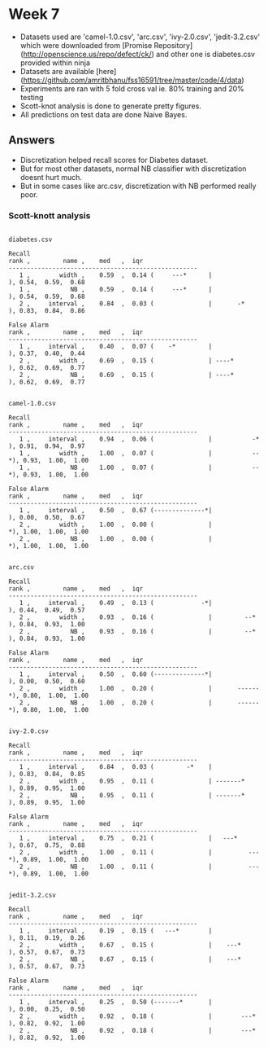# Week 7
- Datasets used are 'camel-1.0.csv', 'arc.csv', 'ivy-2.0.csv', 'jedit-3.2.csv' which were downloaded from [Promise Repository] (http://openscience.us/repo/defect/ck/) and other one is diabetes.csv provided within ninja
- Datasets are available [here] (https://github.com/amritbhanu/fss16591/tree/master/code/4/data)
- Experiments are ran with 5 fold cross val ie. 80% training and 20% testing
- Scott-knot analysis is done to generate pretty figures.
- All predictions on test data are done Naive Bayes.

## Answers
- Discretization helped recall scores for Diabetes dataset. 
- But for most other datasets, normal NB classifier with discretization doesnt hurt much.
- But in some cases like arc.csv, discretization with NB performed really poor.

### Scott-knott analysis
```

diabetes.csv

Recall
rank ,         name ,    med   ,  iqr 
----------------------------------------------------
   1 ,        width ,    0.59  ,  0.14 (     ---*      |              ), 0.54,  0.59,  0.68
   1 ,           NB ,    0.59  ,  0.14 (     ---*      |              ), 0.54,  0.59,  0.68
   2 ,     interval ,    0.84  ,  0.03 (               |       -*     ), 0.83,  0.84,  0.86

False Alarm
rank ,         name ,    med   ,  iqr 
----------------------------------------------------
   1 ,     interval ,    0.40  ,  0.07 (    -*         |              ), 0.37,  0.40,  0.44
   2 ,        width ,    0.69  ,  0.15 (               | ----*        ), 0.62,  0.69,  0.77
   2 ,           NB ,    0.69  ,  0.15 (               | ----*        ), 0.62,  0.69,  0.77


camel-1.0.csv

Recall
rank ,         name ,    med   ,  iqr 
----------------------------------------------------
   1 ,     interval ,    0.94  ,  0.06 (               |           -* ), 0.91,  0.94,  0.97
   1 ,        width ,    1.00  ,  0.07 (               |           --*), 0.93,  1.00,  1.00
   1 ,           NB ,    1.00  ,  0.07 (               |           --*), 0.93,  1.00,  1.00

False Alarm
rank ,         name ,    med   ,  iqr 
----------------------------------------------------
   1 ,     interval ,    0.50  ,  0.67 (--------------*|              ), 0.00,  0.50,  0.67
   2 ,        width ,    1.00  ,  0.00 (               |             *), 1.00,  1.00,  1.00
   2 ,           NB ,    1.00  ,  0.00 (               |             *), 1.00,  1.00,  1.00


arc.csv

Recall
rank ,         name ,    med   ,  iqr 
----------------------------------------------------
   1 ,     interval ,    0.49  ,  0.13 (             -*|              ), 0.44,  0.49,  0.57
   2 ,        width ,    0.93  ,  0.16 (               |         --*  ), 0.84,  0.93,  1.00
   2 ,           NB ,    0.93  ,  0.16 (               |         --*  ), 0.84,  0.93,  1.00

False Alarm
rank ,         name ,    med   ,  iqr 
----------------------------------------------------
   1 ,     interval ,    0.50  ,  0.60 (--------------*|              ), 0.00,  0.50,  0.60
   2 ,        width ,    1.00  ,  0.20 (               |       ------*), 0.80,  1.00,  1.00
   2 ,           NB ,    1.00  ,  0.20 (               |       ------*), 0.80,  1.00,  1.00


ivy-2.0.csv

Recall
rank ,         name ,    med   ,  iqr 
----------------------------------------------------
   1 ,     interval ,    0.84  ,  0.03 (         -*    |              ), 0.83,  0.84,  0.85
   2 ,        width ,    0.95  ,  0.11 (               | -------*     ), 0.89,  0.95,  1.00
   2 ,           NB ,    0.95  ,  0.11 (               | -------*     ), 0.89,  0.95,  1.00

False Alarm
rank ,         name ,    med   ,  iqr 
----------------------------------------------------
   1 ,     interval ,    0.75  ,  0.21 (               |   ---*       ), 0.67,  0.75,  0.88
   2 ,        width ,    1.00  ,  0.11 (               |          ---*), 0.89,  1.00,  1.00
   2 ,           NB ,    1.00  ,  0.11 (               |          ---*), 0.89,  1.00,  1.00


jedit-3.2.csv

Recall
rank ,         name ,    med   ,  iqr 
----------------------------------------------------
   1 ,     interval ,    0.19  ,  0.15 (   ---*        |              ), 0.11,  0.19,  0.26
   2 ,        width ,    0.67  ,  0.15 (               |    ---*      ), 0.57,  0.67,  0.73
   2 ,           NB ,    0.67  ,  0.15 (               |    ---*      ), 0.57,  0.67,  0.73

False Alarm
rank ,         name ,    med   ,  iqr 
----------------------------------------------------
   1 ,     interval ,    0.25  ,  0.50 (-------*       |              ), 0.00,  0.25,  0.50
   2 ,        width ,    0.92  ,  0.18 (               |        ---*  ), 0.82,  0.92,  1.00
   2 ,           NB ,    0.92  ,  0.18 (               |        ---*  ), 0.82,  0.92,  1.00
```
